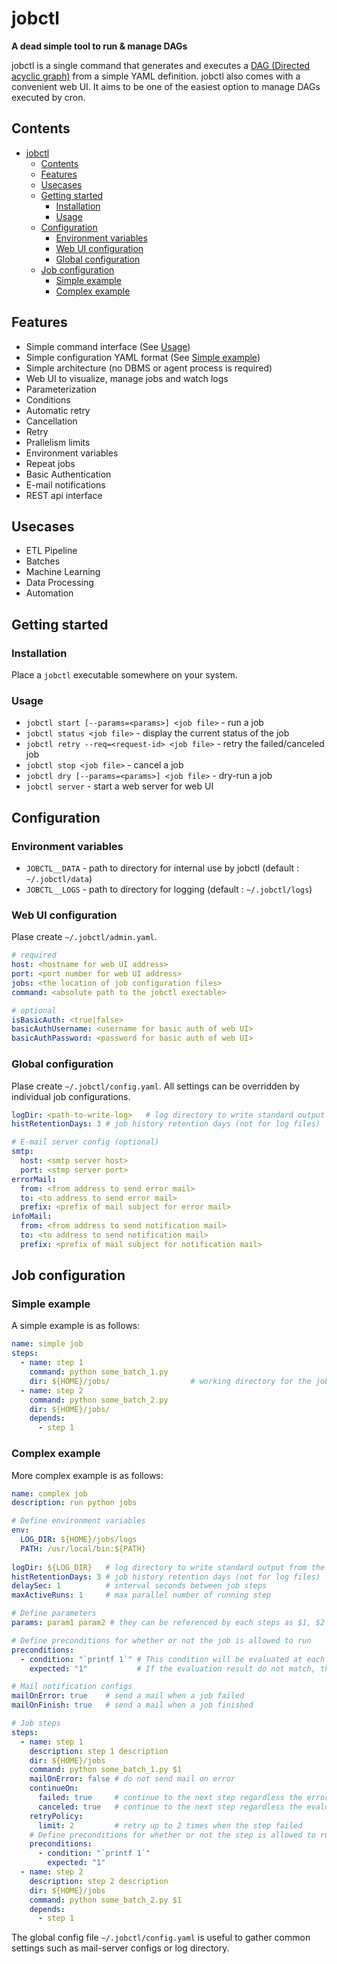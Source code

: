 # jobctl

**A dead simple tool to run & manage DAGs**

jobctl is a single command that generates and executes a [DAG (Directed acyclic graph)](https://en.wikipedia.org/wiki/Directed_acyclic_graph) from a simple YAML definition. jobctl also comes with a convenient web UI. It aims to be one of the easiest option to manage DAGs executed by cron.

## Contents

- [jobctl](#jobctl)
  - [Contents](#contents)
  - [Features](#features)
  - [Usecases](#usecases)
  - [Getting started](#getting-started)
    - [Installation](#installation)
    - [Usage](#usage)
  - [Configuration](#configuration)
    - [Environment variables](#environment-variables)
    - [Web UI configuration](#web-ui-configuration)
    - [Global configuration](#global-configuration)
  - [Job configuration](#job-configuration)
    - [Simple example](#simple-example)
    - [Complex example](#complex-example)


## Features

- Simple command interface (See [Usage](#usage))
- Simple configuration YAML format (See [Simple example](#simple-example))
- Simple architecture (no DBMS or agent process is required)
- Web UI to visualize, manage jobs and watch logs
- Parameterization
- Conditions
- Automatic retry
- Cancellation
- Retry
- Prallelism limits
- Environment variables
- Repeat jobs
- Basic Authentication
- E-mail notifications
- REST api interface

## Usecases
- ETL Pipeline
- Batches
- Machine Learning
- Data Processing
- Automation

## Getting started
### Installation

Place a `jobctl` executable somewhere on your system.

### Usage

- `jobctl start [--params=<params>] <job file>` - run a job
- `jobctl status <job file>` - display the current status of the job
- `jobctl retry --req=<request-id> <job file>` - retry the failed/canceled job
- `jobctl stop <job file>` - cancel a job
- `jobctl dry [--params=<params>] <job file>` - dry-run a job
- `jobctl server` - start a web server for web UI

## Configuration

### Environment variables
- `JOBCTL__DATA` - path to directory for internal use by jobctl (default : `~/.jobctl/data`)
- `JOBCTL__LOGS` - path to directory for logging (default : `~/.jobctl/logs`)

### Web UI configuration

Plase create `~/.jobctl/admin.yaml`.

```yaml
# required
host: <hostname for web UI address>
port: <port number for web UI address>
jobs: <the location of job configuration files>
command: <absolute path to the jobctl exectable>

# optional
isBasicAuth: <true|false>
basicAuthUsername: <username for basic auth of web UI>
basicAuthPassword: <password for basic auth of web UI>
```

### Global configuration

Plase create `~/.jobctl/config.yaml`. All settings can be overridden by individual job configurations.

```yaml
logDir: <path-to-write-log>   # log directory to write standard output from the job steps
histRetentionDays: 3 # job history retention days (not for log files)

# E-mail server config (optional)
smtp:
  host: <smtp server host>
  port: <stmp server port>
errorMail:
  from: <from address to send error mail>
  to: <to address to send error mail>
  prefix: <prefix of mail subject for error mail>
infoMail:
  from: <from address to send notification mail>
  to: <to address to send notification mail>
  prefix: <prefix of mail subject for notification mail>
```

## Job configuration

### Simple example

A simple example is as follows:
```yaml
name: simple job
steps:
  - name: step 1
    command: python some_batch_1.py
    dir: ${HOME}/jobs/                  # working directory for the job (optional)
  - name: step 2
    command: python some_batch_2.py
    dir: ${HOME}/jobs/
    depends:
      - step 1
```

### Complex example

More complex example is as follows:
```yaml
name: complex job
description: run python jobs

# Define environment variables
env:
  LOG_DIR: ${HOME}/jobs/logs
  PATH: /usr/local/bin:${PATH}
  
logDir: ${LOG_DIR}   # log directory to write standard output from the job steps
histRetentionDays: 3 # job history retention days (not for log files)
delaySec: 1          # interval seconds between job steps
maxActiveRuns: 1     # max parallel number of running step

# Define parameters
params: param1 param2 # they can be referenced by each steps as $1, $2 and so on.

# Define preconditions for whether or not the job is allowed to run
preconditions:
  - condition: "`printf 1`" # This condition will be evaluated at each execution of the job
    expected: "1"           # If the evaluation result do not match, the job is canceled

# Mail notification configs
mailOnError: true    # send a mail when a job failed
mailOnFinish: true   # send a mail when a job finished

# Job steps
steps:
  - name: step 1
    description: step 1 description
    dir: ${HOME}/jobs
    command: python some_batch_1.py $1
    mailOnError: false # do not send mail on error
    continueOn:
      failed: true     # continue to the next step regardless the error of this job
      canceled: true   # continue to the next step regardless the evaluation result of preconditions
    retryPolicy:
      limit: 2         # retry up to 2 times when the step failed
    # Define preconditions for whether or not the step is allowed to run
    preconditions:
      - condition: "`printf 1`"
        expected: "1"
  - name: step 2
    description: step 2 description
    dir: ${HOME}/jobs
    command: python some_batch_2.py $1
    depends:
      - step 1
```

The global config file `~/.jobctl/config.yaml` is useful to gather common settings such as mail-server configs or log directory.
